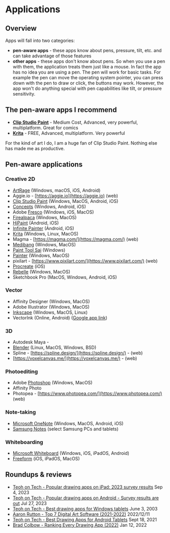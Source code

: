 # Applications

## Overview

Apps will fall into two categories:

* **pen-aware apps** - these apps know about pens, pressure, tilt, etc. and can take advantage of those features
* **other apps** - these apps don't know about pens. So when you use a pen with them, the application treats them just like a mouse. In fact the app has no idea you are using a pen. The pen will work for basic tasks. For example the pen can move the operating system pointer, you can press down with the pen to draw or click, the buttons may work. However, the app won't do anything special with pen capabilities like tilt, or pressure sensitivity.

## The pen-aware apps I recommend

* [**Clip Studio Paint**](clip-studio-paint.md) - Medium Cost, Advanced, very powerful, multiplatform. Great for comics
* [**Krita**](krita.md) - FREE, Advanced, multiplatform. Very powerful

For the kind of art I do, I am a huge fan of Clip Studio Paint. Nothing else has made me as productive.

## Pen-aware applications

### Creative 2D

* [ArtRage](./#artrage)   (Windows, macOS, iOS, Android)
* Aggie.io - [https://aggie.io](https://aggie.io) (web)
* [Clip Studio Paint](clip-studio-paint.md)    (Windows, MacOS, Android, iOS)
* [Concepts](./#concepts)  (Windows, Android, iOS)
* Adobe [Fresco](fresco.md)  (Windows, iOS, MacOS)
* [Firealpaca](fireaplaca.md)   (Windows, MacOS)
* [HiPaint](hipaint.md) (Android, iOS)
* [Infinite Painter](./#infinite-painter)   (Android, iOS)
* [Krita](krita.md)  (Windows, Linux, MacOS)
* Magma - [https://magma.com/](https://magma.com/) (web)
* [Medibang](medibang.md)   (Windows, MacOS)
* [Paint Tool Sai](painttool-sai.md)  (Windows)
* [Painter](painter.md)  (Windows, MacOS)
* pixilart - [https://www.pixilart.com/](https://www.pixilart.com/)  (web)
* [Procreate](procreate.md) (iOS)
* [Rebelle](rebelle.md) (Windows, MacOS)
* Sketchbook Pro (MacOS, Windows, Android, iOS)

### Vector

* Affinity Designer (Windows, MacOS)
* Adobe Illustrator (Windows, MacOS)
* [Inkscape](https://gitlab.com/inkscape/inkscape) (Windows, MacOS, Linux)
* VectorInk (Online, Android) ([Google app link](https://play.google.com/store/apps/details?id=com.app.vectorink))

### 3D&#x20;

* Autodesk Maya - &#x20;
* [Blender](blender.md) (Linux, MacOS, Windows, BSD)
* Spline - [https://spline.design/](https://spline.design/) - (web)
* [https://voxelcanvas.me/](https://voxelcanvas.me/) - (web)

### Photoediting

* Adobe [Photoshop](photoshop.md) (Windows, MacOS)
* Affinity Photo
* Photopea - [https://www.photopea.com/](https://www.photopea.com/) (web)

### Note-taking

* [Microsoft OneNote](microsoft-onenote.md) (Windows, MacOS, Android, iOS)
* [Samsung Notes](samsung-notes.md) (select Samsung PCs and tablets)

### Whiteboarding

* [Microsoft Whiteboard](microsoft-whiteboard.md) (Windows, iOS, iPadOS, Android)
* [Freeform](freeform.md) (iOS, iPadOS, MacOS)

## Roundups & reviews

* [Teoh on Tech - Popular drawing apps on iPad: 2023 survey results](https://youtu.be/YCqNToyM7SA?si=v7k\_LQ88jAF-8gQb)  Sep 4, 2023&#x20;
* [Teoh on Tech - Popular drawing apps on Android - Survey results are out](https://youtu.be/-HMcZqv33eo) Jul 27, 2023
* [Teoh on Tech - Best drawing apps for Windows tablets](https://youtu.be/00OWlj75gA0) June 3, 2003   &#x20;
* [Aaron Rutton - Top 7 Digital Art Software (2021-2022)](https://youtu.be/OCGtwZ4MCNY) 2022/12/11&#x20;
* [Teoh on Tech - Best Drawing Apps for Android Tablets](https://youtu.be/UMv\_U3X1bPY) Sept 18, 2021
* [Brad Colbow - Ranking Every Drawing App (2022)](https://youtu.be/cZh9MP0sA\_4) Jan 12, 2022
